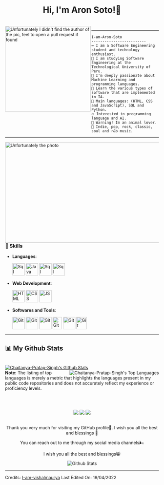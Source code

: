 
<h1 align="center">
  Hi, I'm Aron Soto!🍂
</h1>
<br/>
  <img align="left" src="https://i.pinimg.com/564x/13/94/a2/1394a25342955f0613ba77a39947660f.jpg" alt="Unfortunately I didn't find the author of the pic, feel to open a pull request if found" width="280"/>
<hr>

```
I-am-Aron-Soto
-------------------------
⌨️ I am a Software Engineering student and technology enthusiast.
📕 I am studying Software Engineering at the Technological University of Peru.
🌌 I'm deeply passionate about Machine Learning and programming languages.
🌠 Learn the various types of software that are implemented in IA.
🧊 Main languages: (HTML, CSS and JavaScript), SQL and Python.
🔥 Interested in programming language and AI.
🐸 Warning! Im an animal lover.
🎵 Indie, pop, rock, classic, soul and r&b music.
```
<hr>


<img align="right" src="https://i.pinimg.com/originals/0c/7b/7b/0c7b7bd6de1525cecb762d4f3de34ea1.gif" alt="Unfortunately the photo"  width="550" height="330"/>

### 🧠 Skills 

- **Languages**:
  
     <img src="https://cdn.icon-icons.com/icons2/2415/PNG/512/python_plain_wordmark_logo_icon_146380.png" width="40" height="40" alt="Sql"/>
     <img src="https://cdn-icons-png.flaticon.com/512/3291/3291669.png" width="40" height="40" alt="Java"/>
     <img src="https://pngimg.com/uploads/php/php_PNG29.png" width="40" height="40" alt="Sql"/>
     <img src="https://cdn-icons-png.flaticon.com/512/4726/4726022.png" width="40" height="40" alt="Sql"/>
     
- **Web Development**:

   <img src="https://user-images.githubusercontent.com/64439609/212556407-f122dc0e-901c-4df7-960f-29a3b52c5349.png" width="40" height="40" alt="HTML" />
   <img src="https://user-images.githubusercontent.com/64439609/212556203-47a51702-fec1-4275-bafb-6afdea15b092.png" width="40" height="40" alt="CSS" />
   <img src="https://user-images.githubusercontent.com/64439609/212556085-e6f8391a-6f25-43d5-8bfe-818167047cfb.png" width="40" height="40" alt="JS"/>

- **Softwares and Tools**:

    <img src="https://user-images.githubusercontent.com/64439609/212556741-81407849-82c8-4926-854f-820e8a644375.png" width="40" height="40" alt="Git"/>
    <img src="https://user-images.githubusercontent.com/64439609/212556816-5f39489d-6cee-4f1c-997f-4d30a391287c.png" width="40" height="40" alt="Git"/>
    <img src="https://user-images.githubusercontent.com/64439609/212556802-77a65ec1-aa71-4272-b603-1a57d1914678.png" width="40" height="40" alt="Git"/>
    <img src="https://static-00.iconduck.com/assets.00/power-bi-icon-384x512-bujnuaon.png" width="30" height="40" alt="Git"/>
    <img src="https://cdn-icons-png.flaticon.com/256/5968/5968363.png" width="40" height="40" alt="Git"/>
    <img src="https://upload.wikimedia.org/wikipedia/commons/thumb/9/98/Apache_NetBeans_Logo.svg/888px-Apache_NetBeans_Logo.svg.png" width="35" height="40" alt="Git"/>
  <br>
   
</p>
 <hr>

## 📊 My Github Stats
<br/>
    <a href="https://github.com/Chaitanya-Pratap-Singh/github-readme-stats"><img alt="Chaitanya-Pratap-Singh's Github Stats" src="https://github-readme-stats.vercel.app/api?username=Chaitanya-Pratap-Singh&show_icons=true&count_private=true&theme=react&hide_border=true&bg_color=0D1117"/>
    </a>
  <a href="https://github.com/Chaitanya-Pratap-Singh/github-readme-stats" ><img align="right" alt="Chaitanya-Pratap-Singh's Top Languages" src="https://github-readme-stats.vercel.app/api/top-langs/?username=Chaitanya-Pratap-Singh&langs_count=8&count_private=true&layout=compact&theme=react&hide_border=true&bg_color=0D1117"/></a>
<br/>
  <b>Note:</b> The listing of top languages is merely a metric that highlights the languages present in my public code repositories and does not accurately reflect my experience or proficiency levels.




<br><br>
<div align ="center">
  <a href="https://www.linkedin.com/in/jose-aron-soto-picon-a55624191" target="_blank"><img src="https://img.shields.io/badge/-LinkedIn-%23333?style=for-the-badge&logo=linkedin&logoColor=white" target="_blank"></a> 
  <a href="https://www.instagram.com/aronchino" target="_blank"><img src="https://img.shields.io/badge/-Instagram-%23333?style=for-the-badge&logo=instagram&logoColor=white" target="_blank"></a>
 <a href="https://www.facebook.com/josearon.sotopicon?locale=es_LA" target="_blank"><img src="https://img.shields.io/badge/Facebook-%23333?style=for-the-badge&logo=facebook&logoColor=white" target="_blank"></a> 
</div>
<br>

<p align="center">Thank you very much for visiting my GitHub profile🍃. I wish you all the best and blessings 🌌</p>
<p align="center">You can reach out to me through my social media channels🌬️</p>
<p align="center">I wish you all the best and blessings😸</p>

<p align="center">
        <img src="https://raw.githubusercontent.com/bornmay/bornmay/Update/svg/Bottom.svg" alt="Github Stats" />
</p>

------

Credits: [I-am-vishalmaurya](https://github.com/I-am-vishalmaurya)
Last Edited On: 18/04/2022




